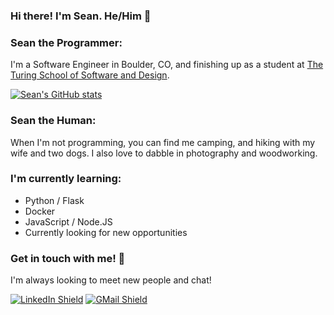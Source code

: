 ### Hi there!  I'm Sean. He/Him 🌲

### Sean the Programmer:
I'm a Software Engineer in Boulder, CO, and finishing up as a student at [The Turing School of Software and Design](https://turing.io/).

[![Sean's GitHub stats](https://github-readme-stats.vercel.app/api?username=s-steel&count_private=true&show_icons=true&theme=synthwave)](https://github.com/s-steel)

### Sean the Human:
When I'm not programming, you can find me camping, and hiking with my wife and two dogs.  I also love to dabble in photography and woodworking.


### I'm currently learning:
- Python / Flask
- Docker
- JavaScript / Node.JS
- Currently looking for new opportunities

### Get in touch with me! 📣
I'm always looking to meet new people and chat!

[![LinkedIn Shield](https://img.shields.io/static/v1?label=&message=Sean+Steel&color=grey&style=flat-square&logo=LinkedIn)](https://www.linkedin.com/in/sean-steel/)
[![GMail Shield](https://img.shields.io/static/v1?label=&message=seanrsteel@gmail.com&color=grey&style=flat-square&logo=Gmail)](mailto:seanrsteel@gmail.com?subject=Let's%20chat!)

<!--
**s-steel/s-steel** is a ✨ _special_ ✨ repository because its `README.md` (this file) appears on your GitHub profile.

Here are some ideas to get you started:

- 🔭 I’m currently working on ...
- 🌱 I’m currently learning ...
- 👯 I’m looking to collaborate on ...
- 🤔 I’m looking for help with ...
- 💬 Ask me about ...
- 📫 How to reach me: ...
- 😄 Pronouns: ...
- ⚡ Fun fact: ...
-->
